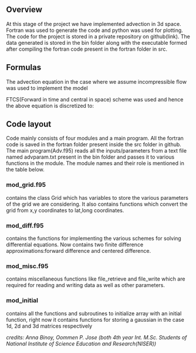 ## Overview
At this stage of the project we have implemented advection in 3d space. Fortran was used to generate the code and python was used for plotting. The code for the project is stored in a private repository on github(link). The data generated is stored in the bin folder along with the executable formed after compiling the fortran code present in the fortran folder in src.

## Formulas
The advection equation in the case where we assume incompressible flow was used to implement the model


FTCS(Forward in time and central in space) scheme was used and hence the above equation is discretized to:



				

## Code layout
Code mainly consists of four modules and a main program. All the fortran code is saved in the fortran folder present inside the src folder in github. The main program(Adv.f95) reads all the inputs/parameters from a text file named advparam.txt present in the bin folder and passes it to various functions in the module. The module names and their role is mentioned in the table below.

### mod_grid.f95
contains the class Grid which has variables to store the various parameters of the grid we are considering. It also contains functions which convert the grid from x,y coordinates to lat,long coordinates.
### mod_diff.f95
contains the functions for implementing the various schemes for solving differential equations. Now contains two finite difference approximations:forward difference and centered difference.
### mod_misc.f95
contains miscellaneous functions like file_retrieve and file_write which are required for reading and writing data as well as other parameters.
### mod_initial
contains all the functions and subroutines to initialize array with an initial function, right now it contains functions for storing a gaussian in the case 1d, 2d and 3d matrices respectively


*credits: Anna Binoy, Oommen P. Jose (both 4th year Int. M.Sc. Students of National Institute of Science Education and Research(NISER))*

